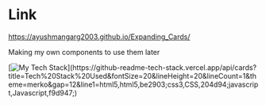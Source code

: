 # Link
https://ayushmangarg2003.github.io/Expanding_Cards/

Making my own components to use them later 

[![My Tech Stack](https://github-readme-tech-stack.vercel.app/api/cards?title=Tech%20Stack%20Used&fontSize=24&lineHeight=20&lineCount=1&theme=merko&gap=12&line1=html5,html5,be2903;css3,CSS,204d94;javascript,Javascript,f9d947;)](https://github-readme-tech-stack.vercel.app/api/cards?title=Tech%20Stack%20Used&fontSize=20&lineHeight=20&lineCount=1&theme=merko&gap=12&line1=html5,html5,be2903;css3,CSS,204d94;javascript,Javascript,f9d947;)
